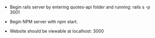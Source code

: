 * Begin rails server by entering quotes-api folder and running: rails s -p 3001

* Begin NPM server with npm start.

* Website should be viewable at localhost: 3000